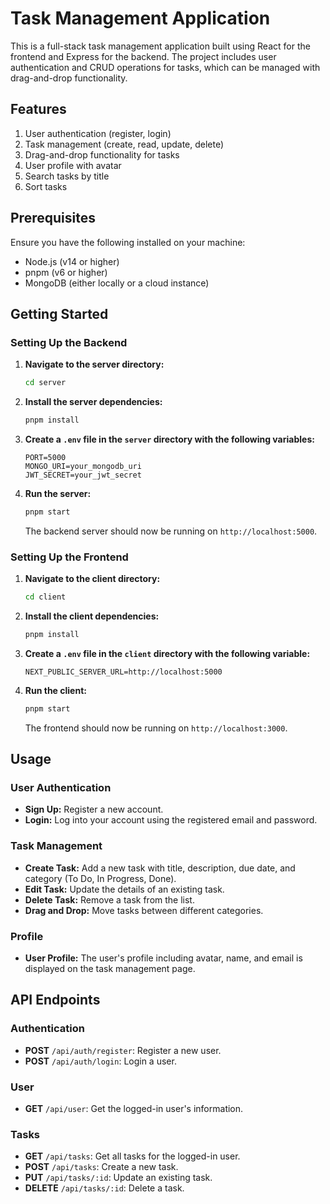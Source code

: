
# Task Management Application

This is a full-stack task management application built using React for the frontend and Express for the backend. The project includes user authentication and CRUD operations for tasks, which can be managed with drag-and-drop functionality.

## Features
1. User authentication (register, login)
2. Task management (create, read, update, delete)
3. Drag-and-drop functionality for tasks
4. User profile with avatar
5. Search tasks by title
6. Sort tasks

## Prerequisites

Ensure you have the following installed on your machine:

- Node.js (v14 or higher)
- pnpm (v6 or higher)
- MongoDB (either locally or a cloud instance)

## Getting Started

### Setting Up the Backend


   
1. **Navigate to the server directory:**

   ```sh
   cd server
   ```

2. **Install the server dependencies:**

   ```sh
   pnpm install
   ```

3. **Create a `.env` file in the `server` directory with the following variables:**

   ```env
   PORT=5000
   MONGO_URI=your_mongodb_uri
   JWT_SECRET=your_jwt_secret
   ```

4. **Run the server:**

   ```sh
   pnpm start
   ```

   The backend server should now be running on `http://localhost:5000`.

### Setting Up the Frontend

1. **Navigate to the client directory:**

   ```sh
   cd client
   ```

2. **Install the client dependencies:**

   ```sh
   pnpm install
   ```

3. **Create a `.env` file in the `client` directory with the following variable:**

   ```env
   NEXT_PUBLIC_SERVER_URL=http://localhost:5000
   ```

4. **Run the client:**

   ```sh
   pnpm start
   ```

   The frontend should now be running on `http://localhost:3000`.

## Usage

### User Authentication

- **Sign Up:** Register a new account.
- **Login:** Log into your account using the registered email and password.

### Task Management

- **Create Task:** Add a new task with title, description, due date, and category (To Do, In Progress, Done).
- **Edit Task:** Update the details of an existing task.
- **Delete Task:** Remove a task from the list.
- **Drag and Drop:** Move tasks between different categories.

### Profile

- **User Profile:** The user's profile including avatar, name, and email is displayed on the task management page.

## API Endpoints

### Authentication

- **POST** `/api/auth/register`: Register a new user.
- **POST** `/api/auth/login`: Login a user.

### User

- **GET** `/api/user`: Get the logged-in user's information.

### Tasks

- **GET** `/api/tasks`: Get all tasks for the logged-in user.
- **POST** `/api/tasks`: Create a new task.
- **PUT** `/api/tasks/:id`: Update an existing task.
- **DELETE** `/api/tasks/:id`: Delete a task.

